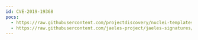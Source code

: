 ```yaml
---
id: CVE-2019-19368
pocs:
  - https://raw.githubusercontent.com/projectdiscovery/nuclei-templates/master/cves/2019/CVE-2019-19368.yaml
  - https://raw.githubusercontent.com/jaeles-project/jaeles-signatures/master/cves/rumpus-ftp-xss-cve-2019-19368.yaml
---
```

